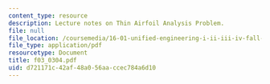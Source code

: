 ```yaml
---
content_type: resource
description: Lecture notes on Thin Airfoil Analysis Problem.
file: null
file_location: /coursemedia/16-01-unified-engineering-i-ii-iii-iv-fall-2005-spring-2006/d721171c42af48a056aaccec784a6d10_f03_0304.pdf
file_type: application/pdf
resourcetype: Document
title: f03_0304.pdf
uid: d721171c-42af-48a0-56aa-ccec784a6d10
---
```

